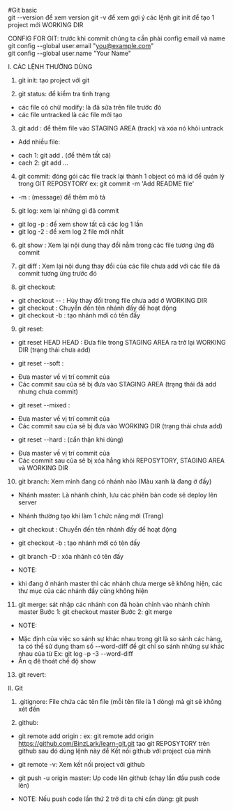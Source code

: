 #Git basic  
git --version để xem version
git -v để xem gợi ý các lệnh
git init để tạo 1 project mới WORKING DIR

CONFIG FOR GIT: trước khi commit chúng ta cần phải config email và name  
git config --global user.email "you@example.com"  
git config --global user.name "Your Name"

I. CÁC LỆNH THƯỜNG DÙNG

1. git init: tạo project với git

2. git status: để kiểm tra tình trạng

- các file có chữ modify: là đã sửa trên file trước đó
- các file untracked là các file mới tạo

3. git add <tenfile>: để thêm file vào STAGING AREA (track) và xóa nó khỏi untrack

- Add nhiều file:

* cach 1: git add . (để thêm tất cả)
* cach 2: git add <tenfile1> <tenfile2> ... <tenfileN>

4. git commit: đóng gói các file track lại thành 1 object có mã id để quản lý trong GIT REPOSYTORY
   ex: git commit -m 'Add README file'

- -m : (message) để thêm mô tả

5. git log: xem lại những gì đã commit

- git log -p : để xem show tất cả các log 1 lần
- git log -2 : để xem log 2 file mới nhất

6. git show <idCommit>: Xem lại nội dung thay đổi nằm trong các file tương ứng đã commit

7. git diff : Xem lại nội dung thay đổi của các file chưa add với các file đã commit tương ứng trước đó

8. git checkout:

- git checkout -- <tenfile>: Hủy thay đổi trong file chưa add ở WORKING DIR
- git checkout <tenBranch>: Chuyển đến tên nhánh đấy để hoạt động
- git checkout -b <tenBranch>: tạo nhánh mới có tên đấy

9. git reset:

- git reset HEAD HEAD <tenfile>: Đưa file trong STAGING AREA ra trở lại WORKING DIR (trạng thái chưa add)

- git reset --soft <idCommit>:

* Đưa master về vị trí commit của <idCommit>
* Các commit sau của <idCommit> sẽ bị đưa vào STAGING AREA (trạng thái đã add nhưng chưa commit)

- git reset --mixed <idCommit>:

* Đưa master về vị trí commit của <idCommit>
* Các commit sau của <idCommit> sẽ bị đưa vào WORKING DIR (trạng thái chưa add)

- git reset --hard <idCommit>: (cẩn thận khi dùng)

* Đưa master về vị trí commit của <idCommit>
* Các commit sau của <idCommit> sẽ bị xóa hẳng khỏi REPOSYTORY, STAGING AREA và WORKING DIR

10. git branch: Xem mình đang có nhánh nào (Màu xanh là đang ở đấy)

- Nhánh master: Là nhánh chính, lưu các phiên bản code sẽ deploy lên server
- Nhánh thường tạo khi làm 1 chức năng mới (Trang)
- git checkout <tenBranch>: Chuyển đến tên nhánh đấy để hoạt động
- git checkout -b <tenBranch>: tạo nhánh mới có tên đấy
- git branch -D <tenBranch>: xóa nhánh có tên đấy

- NOTE:

* khi đang ở nhánh master thì các nhánh chưa merge sẽ không hiện, các thư mục của các nhánh đấy cũng không hiện

11. git merge: sát nhập các nhánh con đã hoàn chỉnh vào nhánh chính master
    Bước 1: git checkout master
    Bước 2: git merge <tenBrachCanSatNhap>

- NOTE:

* Mặc định của việc so sánh sự khác nhau trong git là so sánh các hàng, ta có thể sử dụng
  tham số --word-diff để git chỉ so sánh những sự khác nhau của từ
  Ex: git log -p -3 --word-diff
* Ấn q đê thoát chế độ show

13. git revert:


II. Git
1. .gitignore: File chứa các tên file (mỗi tên file là 1 dòng) mà git sẽ không xét đến

2. github:
- git remote add origin <linkReposytory>:
ex: git remote add origin https://github.com/BinzLark/learn-git.git 
tạo git REPOSYTORY trên github sau đó dùng lệnh này để Kết nối github với project của mình

- git remote -v:
Xem kết nối project với github

- git push -u origin master:
Up code lên github (chạy lần đầu push code lên)
* NOTE: Nếu push code lần thứ 2 trở đi ta chỉ cần dùng:
git push



